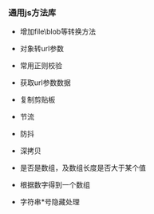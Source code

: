 ### 通用js方法库

- 增加file\blob等转换方法

- 对象转url参数
- 常用正则校验
- 获取url参数数据
- 复制剪贴板

- 节流
- 防抖
- 深拷贝

- 是否是数组，及数组长度是否大于某个值
- 根据数字得到一个数组

- 字符串*号隐藏处理